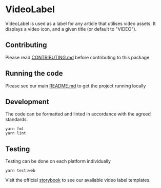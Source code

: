 # VideoLabel

VideoLabel is used as a label for any article that utilises video assets. It
displays a video icon, and a given title (or default to "VIDEO").

## Contributing

Please read [CONTRIBUTING.md](./CONTRIBUTING.md) before contributing to this
package

## Running the code

Please see our main [README.md](../README.md) to get the project running locally

## Development

The code can be formatted and linted in accordance with the agreed standards.

```
yarn fmt
yarn lint
```

## Testing

Testing can be done on each platform individually

```
yarn test:web
```

Visit the official
[storybook](http://localhost:9001/?knob-Size%20of%20ad%20placeholder%3A=default&knob-Height%3A%20=288&knob-Width%3A%20=352&knob-Section=%23333333&selectedKind=Primitives%2FVideo%20Label&selectedStory=Video%20Label%20without%20title&full=0&addons=1&stories=1&panelRight=0&addonPanel=storybooks%2Fstorybook-addon-knobs)
to see our available video label templates.
